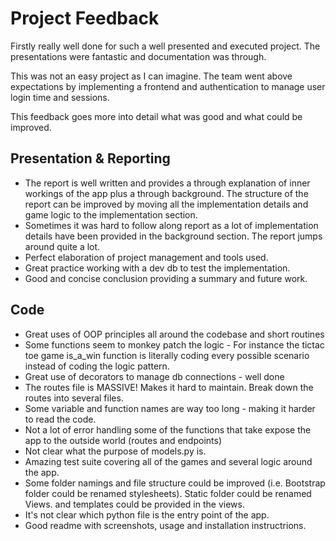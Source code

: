 # Project Feedback

Firstly really well done for such a well presented and executed project. The presentations were fantastic and documentation was through.

This was not an easy project as I can imagine. The team went above expectations by implementing a frontend and authentication to manage user 
login time and sessions.

This feedback goes more into detail what was good and what could be improved.

## Presentation & Reporting

- The report is well written and provides a through explanation of inner workings of the app plus a through background. The structure of the report can be improved by moving all the implementation details and game logic to the implementation section.
- Sometimes it was hard to follow along report as a lot of implementation details have been provided in the background section. The report jumps around quite a lot.
- Perfect elaboration of project management and tools used.
- Great practice working with a dev db to test the implementation.
- Good and concise conclusion providing a summary and future work.

## Code
- Great uses of OOP principles all around the codebase and short routines
- Some functions seem to monkey patch the logic - For instance the tictac toe game is_a_win function is literally coding every possible scenario instead of coding the logic pattern.
- Great use of decorators to manage db connections - well done
- The routes file is MASSIVE! Makes it hard to maintain. Break down the routes into several files.
- Some variable and function names are way too long - making it harder to read the code.
- Not a lot of error handling some of the functions that take expose the app to the outside world (routes and endpoints)
- Not clear what the purpose of models.py is.
- Amazing test suite covering all of the games and several logic around the app.
- Some folder namings and file structure could be improved (i.e. Bootstrap folder could be renamed stylesheets). Static folder could be renamed Views. and templates could be provided in the views.
- It's not clear which python file is the entry point of the app.
- Good readme with screenshots, usage and installation instructrions.

